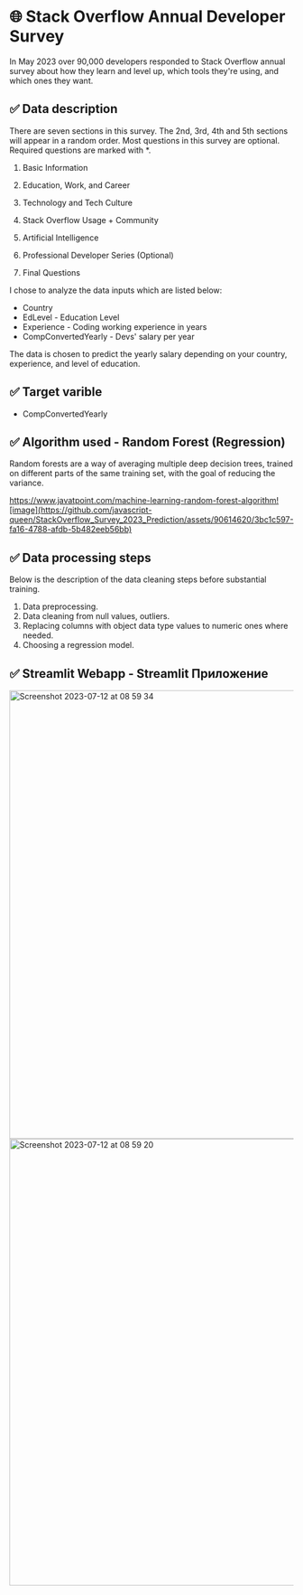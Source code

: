 # 🌐 Stack Overflow Annual Developer Survey

In May 2023 over 90,000 developers responded to Stack Overflow annual survey about how they learn and level up, which tools they're using, and which ones they want.
     
## ✅ Data description 

There are seven sections in this survey. The 2nd, 3rd, 4th and 5th sections will appear in a random order. Most questions in this survey are optional. Required questions are marked with *. 

1. Basic Information

2. Education, Work, and Career

3. Technology and Tech Culture

4. Stack Overflow Usage + Community

5. Artificial Intelligence

6. Professional Developer Series (Optional)

7. Final Questions


I chose to analyze the data inputs which are listed below:

- Country 
- EdLevel - Education Level
- Experience - Coding working experience in years
- CompConvertedYearly - Devs' salary per year

The data is chosen to predict the yearly salary depending on your country, experience, and level of education.
   
## ✅ Target varible

- CompConvertedYearly

## ✅ Algorithm used - Random Forest (Regression)

Random forests are a way of averaging multiple deep decision trees, trained on different parts of the same training set, with the goal of reducing the variance.

https://www.javatpoint.com/machine-learning-random-forest-algorithm![image](https://github.com/javascript-queen/StackOverflow_Survey_2023_Prediction/assets/90614620/3bc1c597-fa16-4788-afdb-5b482eeb56bb)


## ✅ Data processing steps

Below is the description of the data cleaning steps before substantial training.

1. Data preprocessing.
2. Data cleaning from null values, outliers.
3. Replacing columns with object data type values ​​to numeric ones where needed.
4. Choosing a regression model.

## ✅ Streamlit Webapp - Streamlit Приложение

<img width="794" alt="Screenshot 2023-07-12 at 08 59 34" src="https://github.com/javascript-queen/StackOverflow_Survey_2023_Prediction/assets/90614620/5dae0cd7-a529-4fc6-8d26-aa5fba5650d6">

<img width="791" alt="Screenshot 2023-07-12 at 08 59 20" src="https://github.com/javascript-queen/StackOverflow_Survey_2023_Prediction/assets/90614620/b283c8c5-0989-49f4-8c8f-e8cbb96d3cd0">

